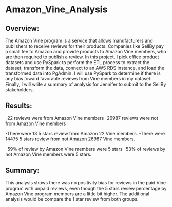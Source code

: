# Amazon_Vine_Analysis
## Overview:
The Amazon Vine program is a service that allows manufacturers and publishers to receive reviews for their products. Companies like SellBy pay a small fee to Amazon and provide products to Amazon Vine members, who are then required to publish a review.
In this project, I pick office product datasets and use PySpark to perform the ETL process to extract the dataset, transform the data, connect to an AWS RDS instance, and load the transformed data into PgAdmin. I will use PySpark to determine if there is any bias toward favorable reviews from Vine members in my dataset. Finally, I will write a summary of analysis for Jennifer to submit to the SellBy stakeholders.

## Results:
-22 reviews were from Amazon Vine members
-26987 reviews were not from Amazon Vine members
 
-There were 13 5 stars review from Amazon 22 Vine members.
-There were 14475 5 stars review from not Amazon 26987 Vine members.

-59% of review by Amazon Vine members were 5 stars
-53% of reviews by not Amazon Vine members were 5 stars.

## Summary:
This analysis shows there was no positivity bias for reviews in the paid Vine program with unpaid reviews, even though the 5 stars review percentage by Amazon Vine program members are a little bit higher. The additional analysis would be compare the 1 star review from both groups.



















